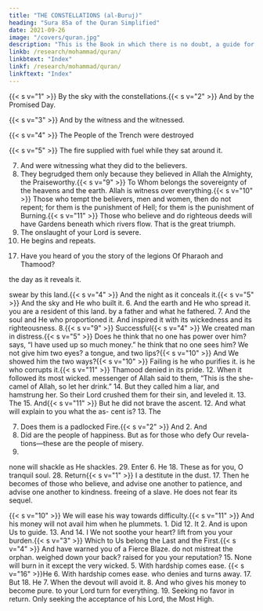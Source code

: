 ```yaml
---
title: "THE CONSTELLATIONS (al-Buruj)"
heading: "Sura 85a of the Quran Simplified"
date: 2021-09-26
image: "/covers/quran.jpg"
description: "This is the Book in which there is no doubt, a guide for the righteous."
linkb: /research/mohammad/quran/
linkbtext: "Index"
linkf: /research/mohammad/quran/
linkftext: "Index"
---
```



{{< s v="1" >}}  By the sky with the constellations.{{< s v="2" >}}  And by the Promised Day.

{{< s v="3" >}}  And by the witness and the witnessed.

{{< s v="4" >}}  The People of the Trench were destroyed

{{< s v="5" >}}  The fire supplied with fuel while they sat around it.

7. And were witnessing what they did to the believers.
8. They begrudged them only because they believed in Allah the Almighty, the Praiseworthy.{{< s v="9" >}}  To Whom belongs the sovereignty of the heavens and the earth. Allah is witness over
everything.{{< s v="10" >}}  Those who tempt the believers, men and women, then do not repent; for them is the
punishment of Hell; for them is the punishment of Burning.{{< s v="11" >}}  Those who believe and do righteous deeds will have Gardens beneath which rivers flow.
That is the great triumph.
12. The onslaught of your Lord is severe.
13. He begins and repeats.
<!-- 14. And
He is the Forgiving, the Loving.
15. Possessor
of the Glorious Throne.
{{< s v="16" >}}Doer
of whatever He wills. -->
17. Have you heard of you the story of the legions Of Pharaoh and Thamood?

<!-- 19. In fact, those who disbelieve are in denial. 
20. And
Allah encloses them from beyond.
21. In fact, it is a Glorious Quran.
22. In a Preserved Tablet. -->


<!-- 23. But
whoever turns away and disbelieves.
Allah will punish him with the greatest
punishment.
24.
25. To
Us is their return.
26. Then
Scriptures of Abraham and Moses. -->

the day as it reveals it.


 swear by this land.{{< s v="4" >}}  And the night as it conceals it.{{< s v="5" >}}  And the sky and He who built it.
 6. And the earth and He who spread it.
you are a resident of this land.
by a father and what he fathered.
7. And
the soul and He who proportioned it.
And inspired it with its wickedness and its
righteousness.
8.{{< s v="9" >}}  Successful{{< s v="4" >}}  We
created man in distress.{{< s v="5" >}}  Does he think that no one has power over
him?
says, “I have used up so much money.”
he think that no one sees him?
We not give him two eyes?
a tongue, and two lips?{{< s v="10" >}}  And
We showed him the two ways?{{< s v="10" >}}  Failing
is he who purifies it.
is he who corrupts it.{{< s v="11" >}}  Thamood
denied in its pride.
12. When
it followed its most wicked.
messenger of Allah said to them, “This
is the she-camel of Allah, so let her drink.”
14. But they called him a liar, and hamstrung
her. So their Lord crushed them for their sin,
and leveled it.
13. The
15. And{{< s v="11" >}}  But
he did not brave the ascent.
12. And what will explain to you what the as-
cent is?
13. The





7. Does
them is a padlocked Fire.{{< s v="2" >}}  And 2. And
8. Did
are the people of happiness.
But as for those who defy Our revela-
tions—these are the people of misery.
19.
none will shackle as He shackles.
29. Enter
6. He
18. These
as for you, O tranquil soul.
28. Return{{< s v="1" >}}  I
a destitute in the dust.
17. Then he becomes of those who believe, and
advise one another to patience, and advise
one another to kindness.
freeing of a slave.
He does not fear its sequel.





<!-- Do not oppress the orphan.

Do not repel the petitioner.

Report the favor of your Lord.


the Gracious, the Merciful  By
the night as it covers.{{< s v="2" >}}  And
the day as it reveals.
And He who created the male and the fe-
male.{{< s v="3" >}} {{< s v="4" >}}  Your{{< s v="5" >}}  As
endeavors are indeed diverse.
8. And
found you in need, and enriched you?{{< s v="10" >}}  Nor
confirms goodness.
7. We
will ease his way towards ease.
8. But as for him who is stingy and compla-
cent.{{< s v="9" >}}  And
7. And found you wandering, and guided you?{{< s v="9" >}}  Therefore,
for him who gives and is righteous.
6. And
And your Lord will give you, and you will
be satisfied.
6. Did He not find you orphaned, and shel-
tered you?{{< s v="5" >}} {{< s v="11" >}}  But -->




{{< s v="10" >}}  We
will ease his way towards difficulty.{{< s v="11" >}}  And his money will not avail him when he
plummets. 1. Did
12. It 2. And
is upon Us to guide.
13. And
14. I
We not soothe your heart?
lift from you your burden.{{< s v="3" >}}  Which
to Us belong the Last and the First.{{< s v="4" >}}  And
have warned you of a Fierce Blaze.
do not mistreat the orphan.
weighed down your back?
raised for you your reputation?
15. None will burn in it except the very wicked. 5. With hardship comes ease.
{{< s v="16" >}}He 6. With hardship comes ease.
who denies and turns away.
17. But
18. He
7. When
the devout will avoid it.
8. And
who gives his money to become pure.
to your Lord turn for everything.
19. Seeking
no favor in return.
Only seeking the acceptance of his Lord,
the Most High.

